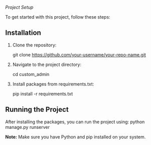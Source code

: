 *Project Setup*

To get started with this project, follow these steps:

## Installation
1. Clone the repository:
   
    git clone https://github.com/your-username/your-repo-name.git
   
2. Navigate to the project directory:
   
    cd custom_admin

3. Install packages from requirements.txt:

    pip install -r requirements.txt

## Running the Project
After installing the packages, you can run the project using:
    python manage.py runserver

**Note:** Make sure you have Python and pip installed on your system.

